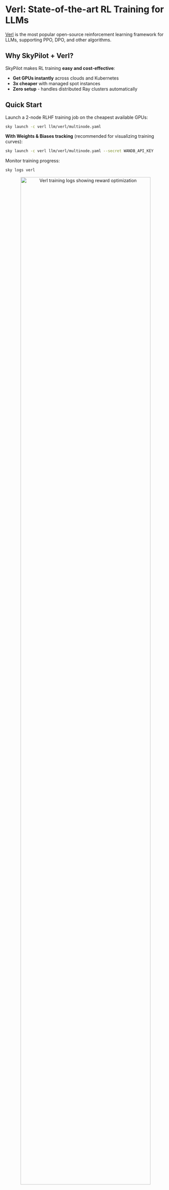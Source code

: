 # Verl: State-of-the-art RL Training for LLMs


[Verl](https://github.com/volcengine/verl) is the most popular open-source reinforcement learning framework for LLMs, supporting PPO, DPO, and other algorithms.

## Why SkyPilot + Verl?

SkyPilot makes RL training **easy and cost-effective**:
- **Get GPUs instantly** across clouds and Kubernetes
- **3x cheaper** with managed spot instances  
- **Zero setup** - handles distributed Ray clusters automatically

## Quick Start

Launch a 2-node RLHF training job on the cheapest available GPUs:
```bash
sky launch -c verl llm/verl/multinode.yaml
```

**With Weights & Biases tracking** (recommended for visualizing training curves):
```bash
sky launch -c verl llm/verl/multinode.yaml --secret WANDB_API_KEY
```

Monitor training progress:
```bash
sky logs verl
```

<p align="center">
  <img src="https://i.imgur.com/XXXXXXX.png" alt="Verl training logs showing reward optimization" width="90%"/>
</p>
<p align="center"><i>Training logs showing PPO optimization progress with reward metrics</i></p>

Access Ray dashboard:
```bash
sky status --endpoint 8280 verl
```

<p align="center">
  <img src="https://i.imgur.com/6Lwuldi.png" alt="Ray Dashboard showing distributed RLHF training" width="90%"/>
</p>
<p align="center"><i>Ray dashboard showing real-time monitoring of distributed training across multiple nodes</i></p>

## Key Features

The example trains Qwen2.5-0.5B-Instruct on the GSM8K dataset using PPO:
- **Multi-node distributed training** with automatic Ray cluster setup
- **Checkpoint persistence** to cloud storage for fault tolerance
- **Customizable models and datasets** via environment variables

## Advanced Usage

### 💰 Use Spot Instances for 3x Cost Savings

```bash
sky jobs launch -n verl-job llm/verl/multinode.yaml
```
Training automatically resumes from checkpoints if preempted.

### 🚀 Continue Experiments on the Same Cluster

```bash
# Run additional training epochs
sky exec verl llm/verl/multinode.yaml --env TOTAL_EPOCHS=10

# The YAML automatically detects and reuses the existing Ray cluster
```

### 📈 Scale to More Nodes

```bash
sky launch -c verl llm/verl/multinode.yaml --num-nodes 4
```

### 🔧 Customize Training Configuration

Modify parameters directly:
```bash
sky launch -c verl llm/verl/multinode.yaml \
  --env MODEL_NAME=meta-llama/Llama-2-7b-hf \
  --env ACTOR_LR=5e-6 \
  --env CRITIC_LR=1e-5
```

Train a larger model:
```bash
sky launch -c verl llm/verl/multinode.yaml \
  --env MODEL_NAME=Qwen/Qwen2.5-7B-Instruct \
  --gpus A100-80GB:8 --num-nodes 4
```

## Understanding the Setup

1. **Head node**: Prepares data, starts Ray head, submits training job
2. **Worker nodes**: Join Ray cluster for distributed training
3. **Smart resumption**: Ray cluster is reused if already running, avoiding restart overhead

## Troubleshooting

- **OOM errors**: Reduce batch sizes or `gpu_memory_utilization`
- **Connection issues**: Ensure ports 6385 (Ray) and 8280 (dashboard) are not blocked
- **First run is slow**: Model download happens once, subsequent runs are faster

## Learn More

- [Verl Documentation](https://verl.readthedocs.io/)
- [Verl GitHub Repository](https://github.com/volcengine/verl)
- [SkyPilot Ray Setup Guide](https://docs.skypilot.co/en/latest/running-jobs/distributed-jobs.html#executing-a-distributed-ray-program)